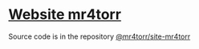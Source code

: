 # [Website mr4torr](https://mr4torr.github.io/)

Source code is in the repository [@mr4torr/site-mr4torr](https://github.com/mr4torr/site-mr4torr)
